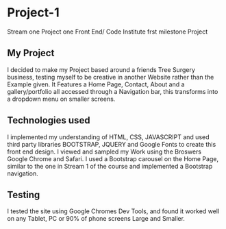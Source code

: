 # Project-1
Stream one Project one Front End/ Code Institute frst milestone Project

<h2> My Project </h2>

I decided to make my Project based around a friends Tree Surgery business, testing myself to be creative in another Website
rather than the Example given. It Features a Home Page, Contact, About and a gallery/portfolio all accessed through a Navigation
bar, this transforms into a dropdown menu on smaller screens.

<h2> Technologies used </h2>

I implemented my understanding of HTML, CSS, JAVASCRIPT and used third party libraries BOOTSTRAP, JQUERY and Google Fonts to 
create this front end design. I viewed and sampled my Work using the Broswers Google Chrome and Safari. I used a Bootstrap
carousel on the Home Page, similar to the one in Stream 1 of the course and implemented a Bootstrap navigation.

<h2> Testing </h2>

I tested the site using Google Chromes Dev Tools, and found it worked well on any Tablet, PC or 90% of phone screens Large and 
Smaller.

